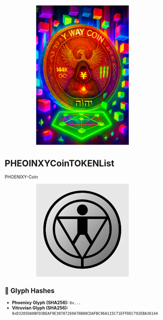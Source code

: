 <p align="center">
  <img src="PHEONIXY.png" alt="Phoenixy Coin (YWAY)" width="300"/>
</p>

# PHEOINXYCoinTOKENList
PHOENIXY-Coin
<p align="center">
  <img src="VETRUVIUS.png" alt="Vitruvian Glyph" width="300"/>
</p>

## 🧬 Glyph Hashes

- **Phoenixy Glyph (SHA256):** `0x...`  
- **Vitruvian Glyph (SHA256):** `0xD3205DA0BFD3BEAF9E30787269A78B80CDAFBC96A115C71EFFDEC792EBA36144`
